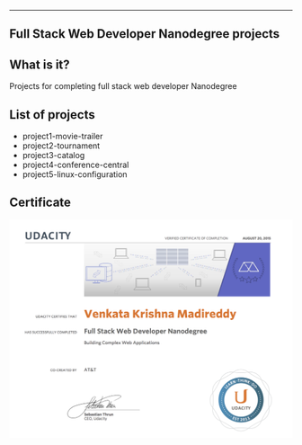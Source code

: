 --------------------------------------------
Full Stack Web Developer Nanodegree projects
--------------------------------------------

What is it?
----------------------
Projects for completing full stack web developer Nanodegree

List of projects
----------------------
  * project1-movie-trailer
  * project2-tournament
  * project3-catalog
  * project4-conference-central
  * project5-linux-configuration

Certificate
----------------------
![image](certificate.png)
